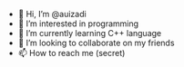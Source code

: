 - 👋 Hi, I’m @auizadi
- 👀 I’m interested in programming
- 🌱 I’m currently learning C++ language
- 💞️ I’m looking to collaborate on my friends
- 📫 How to reach me (secret)

<!---
auizadi/auizadi is a ✨ special ✨ repository because its `README.md` (this file) appears on your GitHub profile.
You can click the Preview link to take a look at your changes.
--->
